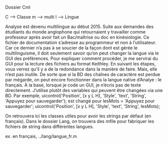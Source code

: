Dossier Cml

C --> Classe
m --> multi
l --> Lingue

<Introduction>
Analyse est devenu multilingue au début 2015. Suite aux demandes des étudiants du monde anglophone qui retournaient y travailler comme professeur après avoir fait un Bac/maîtrise ou doc  en kinésiologie.
Ce fichier de documentation s’adresse au programmeur et non à l’utilisateur. Car ce dernier n’a pas à se soucier de la façon dont est gérée le multilinguisme, il doit seulement savoir qu’on peut changer la langue via le GUI des préférences.
<Méthode pédagogique>
Pour expliquer comment procéder, je me servirai du GUI pour la lecture des fichiers au format  Keithley. En suivant les étapes, vous verrez qu’il y a de la redondance dans la manière de faire. Mais, elle n’est pas inutile. De sorte que si la BD des chaînes de caractère est perdue par mégarde, on peut encore fonctionner dans la langue native d’Analye : le français.
À la base, lorsque je code un GUI, je n’écris pas de texte directement. J’utilise plutôt des variables qui peuvent être changées via une BD. Par exemple,
uicontrol('Position', [x y L H], 'Style', 'text', 'String', 'Appuyez pour sauvegarder');
est changé pour
lesMots =  'Appuyez pour sauvegarder';
uicontrol('Position', [x y L H], 'Style', 'text', 'String', lesMots);


On retrouvera ici les classes utiles pour avoir les strings par défaut (en français).
Dans le dossier Lang, on trouvera des mfile pour fabriquer les fichiers de string dans différentes langues.

ex.  en français,  ../lang/langue_fr.m
